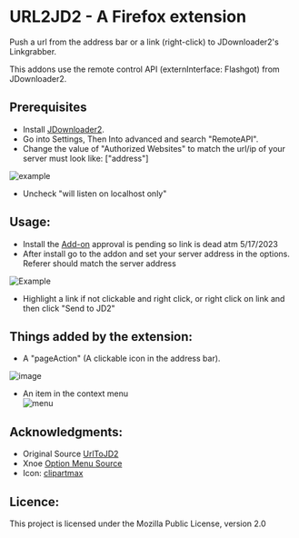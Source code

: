 # URL2JD2 - A Firefox extension

Push a url from the address bar or a link (right-click) to JDownloader2's Linkgrabber.

This addons use the remote control API (externInterface: Flashgot) from JDownloader2.

## Prerequisites
- Install [JDownloader2](http://beta.jdownloader.org/).
- Go into Settings, Then Into advanced and search "RemoteAPI".
- Change the value of "Authorized Websites" to match the url/ip of your server must look like: ["address"]  

![example](https://github.com/pbanj/URL2JD2/assets/17306233/52aa7a31-c954-46c4-aa75-96bc1441fde1)  
- Uncheck "will listen on localhost only"

## Usage:  
- Install the [Add-on](https://addons.mozilla.org/en-US/firefox/addon/url2jd2/) approval is pending so link is dead atm 5/17/2023
- After install go to the addon and set your server address in the options. Referer should match the server address

![Example](https://github.com/pbanj/URL2JD2/assets/17306233/44233b1e-be62-4a78-9646-e279695466b5)

- Highlight a link if not clickable and right click, or right click on link and then click "Send to JD2"

## Things added by the extension:  
- A "pageAction" (A clickable icon in the address bar).  

![image](https://github.com/pbanj/URL2JD2/assets/17306233/c99b0882-fa7e-4c42-827c-279fea795e20)  

- An item in the context menu  
![menu](https://github.com/pbanj/URL2JD2/assets/17306233/4cfb5c61-768f-4b31-96f3-586491d2f2e7)



## Acknowledgments:  
- Original Source [UrlToJD2](https://framagit.org/GTeam/urltojd2)  
- Xnoe [Option Menu Source](https://git.xnopyt.com/xnoe/urltojd2)  
- Icon: [clipartmax](https://www.clipartmax.com/middle/m2H7i8d3K9A0H7i8_this-looks-like-the-earth-jdownloader-icon-svg/)

## Licence:  
This project is licensed under the Mozilla Public License, version 2.0

